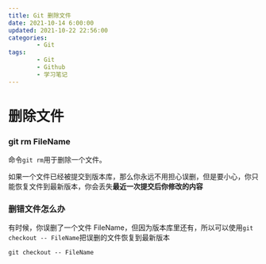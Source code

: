 ```yaml
---
title: Git 删除文件
date: 2021-10-14 6:00:00
updated: 2021-10-22 22:56:00
categories:
        - Git
tags:
        - Git
        - Github
        - 学习笔记
---
```


# 删除文件

### git rm FileName

命令`git rm`用于删除一个文件。

如果一个文件已经被提交到版本库，那么你永远不用担心误删，但是要小心，你只能恢复文件到最新版本，你会丢失**最近一次提交后你修改的内容**

### 删错文件怎么办

有时候，你误删了一个文件 FileName，但因为版本库里还有，所以可以使用`git checkout -- FileName`把误删的文件恢复到最新版本

```
git checkout -- FileName
```
